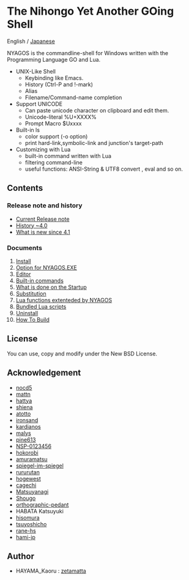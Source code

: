 The Nihongo Yet Another GOing Shell
===================================

English
/ [Japanese](./readme_ja.md)

NYAGOS is the commandline-shell for Windows written with the
Programming Language GO and Lua.

* UNIX-Like Shell
  * Keybinding like Emacs.
  * History (Ctrl-P and !-mark)
  * Alias
  * Filename/Command-name completion
* Support UNICODE
  * Can paste unicode character on clipboard and edit them.
  * Unicode-literal %U+XXXX%
  * Prompt Macro $Uxxxx
* Built-in ls
  * color support (-o option)
  * print hard-link,symbolic-link and junction's target-path
* Customizing with Lua
  * built-in command written with Lua
  * filtering command-line
  * useful functions: ANSI-String & UTF8 convert , eval and so on.

Contents
--------

### Release note and history 

- [Current Release note](Doc/release_note_en.md)
- [History ~4.0](Doc/history_4.0_en.md)
- [What is new since 4.1](Doc/since_4.1_en.md)

### Documents

1. [Install](Doc/01-Install_en.md)
2. [Option for NYAGOS.EXE](Doc/02-Options_en.md)
3. [Editor](Doc/03-Readline_en.md)
4. [Built-in commands](Doc/04-Commands_en.md)
5. [What is done on the Startup](Doc/05-Startup_en.md)
6. [Substitution](Doc/06-Substitution_en.md)
7. [Lua functions extenteded by NYAGOS](Doc/07-LuaFunctions_en.md)
8. [Bundled Lua scripts](Doc/08-LuaScripts_en.md)
9. [Uninstall](Doc/09-Uninstall_en.md)
10. [How To Build](Doc/10-Build_en.md)

License
-------

You can use, copy and modify under the New BSD License.

Acknowledgement
---------------

* [nocd5](https://github.com/nocd5)
* [mattn](https://github.com/mattn)
* [hattya](https://github.com/hattya)
* [shiena](https://github.com/shiena)
* [atotto](https://github.com/atotto)
* [ironsand](https://github.com/ironsand)
* [kardianos](https://github.com/kardianos)
* [malys](https://github.com/malys)
* [pine613](https://github.com/pine613)
* [NSP-0123456](https://github.com/NSP-0123456)
* [hokorobi](https://github.com/hokorobi)
* [amuramatsu](https://github.com/amuramatsu)
* [spiegel-im-spiegel](https://github.com/spiegel-im-spiegel)
* [rururutan](https://github.com/rururutan/)
* [hogewest](https://github.com/hogewest)
* [cagechi](https://github.com/cagechi)
* [Matsuyanagi](https://github.com/Matsuyanagi)
* [Shougo](https://github.com/Shougo)
* [orthographic-pedant](https://github.com/orthographic-pedant)
* HABATA Katsuyuki
* [hisomura](https://github.com/hisomura)
* [tsuyoshicho](https://github.com/tsuyoshicho)
* [rane-hs](https://github.com/rane-hs)
* [hami-jp](https://github.com/hami-jp)

Author
------

* HAYAMA\_Kaoru : [zetamatta](https://github.com/zetamatta) 
